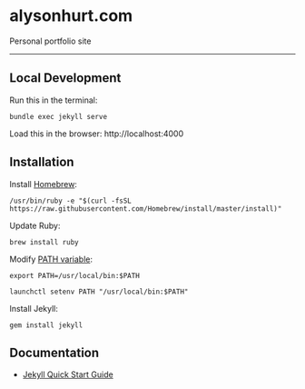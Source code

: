 # alysonhurt.com
Personal portfolio site

--------

## Local Development

Run this in the terminal:

```
bundle exec jekyll serve
```

Load this in the browser: http://localhost:4000

## Installation

Install [Homebrew](https://brew.sh/):

```
/usr/bin/ruby -e "$(curl -fsSL https://raw.githubusercontent.com/Homebrew/install/master/install)"
```

Update Ruby:
```
brew install ruby
```

Modify [PATH variable](https://jekyllrb.com/docs/troubleshooting/):

```
export PATH=/usr/local/bin:$PATH
```
```
launchctl setenv PATH "/usr/local/bin:$PATH"
```

Install Jekyll:

```
gem install jekyll
```

## Documentation

* [Jekyll Quick Start Guide](https://jekyllrb.com/docs/quickstart/)
